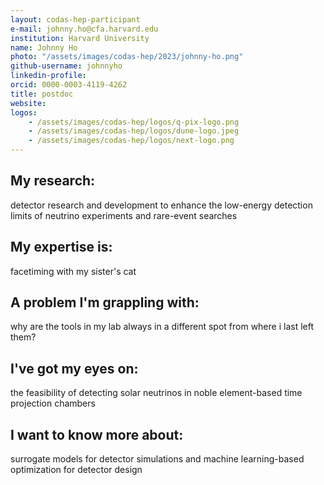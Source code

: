 ```yaml
---
layout: codas-hep-participant
e-mail: johnny.ho@cfa.harvard.edu
institution: Harvard University
name: Johnny Ho
photo: "/assets/images/codas-hep/2023/johnny-ho.png"
github-username: johnnyho
linkedin-profile:
orcid: 0000-0003-4119-4262
title: postdoc
website:
logos:
    - /assets/images/codas-hep/logos/q-pix-logo.png
    - /assets/images/codas-hep/logos/dune-logo.jpeg
    - /assets/images/codas-hep/logos/next-logo.png
---
```


## My research:
detector research and development to enhance the low-energy detection limits of neutrino experiments and rare-event searches

## My expertise is:
facetiming with my sister's cat

## A problem I'm grappling with:
why are the tools in my lab always in a different spot from where i last left them?

## I've got my eyes on:
the feasibility of detecting solar neutrinos in noble element-based time projection chambers

## I want to know more about:
surrogate models for detector simulations and machine learning-based optimization for detector design
